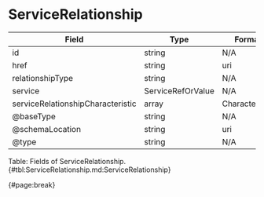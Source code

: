 <!--
    ATTENTION: This file was generated via gradle!
               Do NOT manually edit this file! Any such changes will be overwritten!
-->

# ServiceRelationship

| Field | Type | Format | Required |
| ------- | ------- | ------- | --- |
| id | string | N/A | No |
| href | string | uri | No |
| relationshipType | string | N/A | Yes |
| service | ServiceRefOrValue | N/A | Yes |
| serviceRelationshipCharacteristic | array | Characteristic | No |
| @baseType | string | N/A | No |
| @schemaLocation | string | uri | No |
| @type | string | N/A | No |

Table: Fields of ServiceRelationship. {#tbl:ServiceRelationship.md:ServiceRelationship}

{#page:break}
